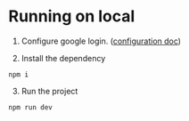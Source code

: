 # Running on local



1. Configure google login. ([configuration doc](https://github.com/cube-root/expenser/blob/main/docs/CONFIGURE.md))

2. Install the dependency 
```
npm i
```
3. Run the project
```
npm run dev
```
